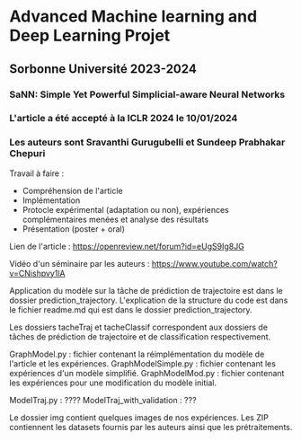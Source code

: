 # Advanced Machine learning and Deep Learning Projet
## Sorbonne Université 2023-2024
### SaNN: Simple Yet Powerful Simplicial-aware Neural Networks

### L'article a été accepté à la ICLR 2024 le 10/01/2024
### Les auteurs sont Sravanthi Gurugubelli et Sundeep Prabhakar Chepuri 

Travail à faire :
- Compréhension de l'article
- Implémentation
- Protocle expérimental (adaptation ou non), expériences complémentaires menées et analyse des résultats
- Présentation (poster + oral)

Lien de l'article : 
https://openreview.net/forum?id=eUgS9Ig8JG

Vidéo d'un séminaire par les auteurs :
https://www.youtube.com/watch?v=CNishpvy1lA 

Application du modèle sur la tâche de prédiction de trajectoire est dans le dossier prediction_trajectory. L'explication de la structure du code est dans le fichier readme.md qui est dans le dossier prediction_trajectory.

Les dossiers tacheTraj et tacheClassif correspondent aux dossiers de tâches de prédiction de trajectoire et de classification respectivement.

GraphModel.py : fichier contenant la réimplémentation du modèle de l'article et les expériences.
GraphModelSimple.py : fichier contenant les expériences d'un modèle simplifié.
GraphModelMod.py : fichier contenant les expériences pour une modification du modèle initial.

ModelTraj.py : ????
ModelTraj_with_validation : ???

Le dossier img contient quelques images de nos expériences.
Les ZIP contiennent les datasets fournis par les auteurs ainsi que les prétraitements.